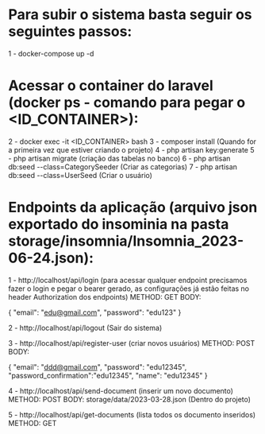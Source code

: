 # Para subir o sistema basta seguir os seguintes passos:

1 - docker-compose up -d

# Acessar o container do laravel (docker ps - comando para pegar o <ID_CONTAINER>):

2 - docker exec -it <ID_CONTAINER> bash
3 - composer install (Quando for a primeira vez que estiver criando o projeto)
4 - php artisan key:generate
5 - php artisan migrate (criação das tabelas no banco)
6 - php artisan db:seed --class=CategorySeeder (Criar as categorias)
7 - php artisan db:seed --class=UserSeed (Criar o usuário)


# Endpoints da aplicação (arquivo json exportado do insominia na pasta storage/insomnia/Insomnia_2023-06-24.json):

1 -  http://localhost/api/login  (para acessar qualquer endpoint precisamos fazer o login e pegar o bearer gerado, as configurações já estão feitas no header Authorization dos endpoints)
METHOD: GET 
BODY:

{
	"email": "edu@gmail.com",
	"password": "edu123"
}

2 - http://localhost/api/logout (Sair do sistema)

3 - http://localhost/api/register-user (criar novos usuários)
METHOD: POST
BODY:

{
	"email": "ddd@gmail.com",
	"password": "edu12345",
	"password_confirmation":"edu12345",
	"name": "edu12345"
}

4 - http://localhost/api/send-document (inserir um novo documento)
METHOD: POST
BODY: storage/data/2023-03-28.json (Dentro do projeto)

5 - http://localhost/api/get-documents (lista todos os documento inseridos)
METHOD: GET
